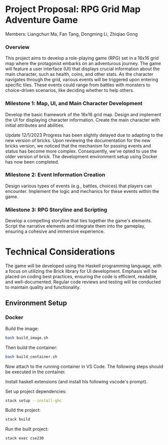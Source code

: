 # Project Proposal: RPG Grid Map Adventure Game

Members: Liangchun Ma, Fan Tang, Dongming Li, Zhiqiao Gong

### Overview

This project aims to develop a role-playing game (RPG) set in a 16x16 grid map where the protagonist embarks on an adventurous journey. The game will feature a user interface (UI) that displays crucial information about the main character, such as health, coins, and other stats. As the character navigates through the grid, various events will be triggered upon entering specific tiles. These events could range from battles with monsters to choice-driven scenarios, like deciding whether to help others.

### Milestone 1: Map, UI, and Main Character Development

Develop the basic framework of the 16x16 grid map.
Design and implement the UI for displaying character information.
Create the main character with initial attributes and abilities.

Update 12/1/2023
Progress has been slightly delayed due to adapting to the new version of bricks. Upon reviewing the documentation for the new bricks version, we noticed that the mechanism for passing events and status has become more complex. Consequently, we've opted to use the older version of brick. The development environment setup using Docker has now been completed.

### Milestone 2: Event Information Creation

Design various types of events (e.g., battles, choices) that players can encounter.
Implement the logic and mechanics for these events within the game.

### Milestone 3: RPG Storyline and Scripting

Develop a compelling storyline that ties together the game's elements.
Script the narrative elements and integrate them into the gameplay, ensuring a cohesive and immersive experience.

# Technical Considerations

The game will be developed using the Haskell programming language, with a focus on utilizing the Brick library for UI development.
Emphasis will be placed on coding best practices, ensuring the code is efficient, readable, and well-documented.
Regular code reviews and testing will be conducted to maintain quality and functionality.

## Environment Setup

### Docker

Build the image:

```bash
bash build_image.sh
```

Then build the container:

```bash
bash build_container.sh
```

Now attach to the running container in VS Code. The following steps should be executed in the container.

Install haskell extensions (and install hls following vscode's prompt).

Set up project dependencies:

```bash
stack setup --install-ghc
```

Build the project:

```bash
stack build
```

Run the built project:

```bash
stack exec cse230
```
